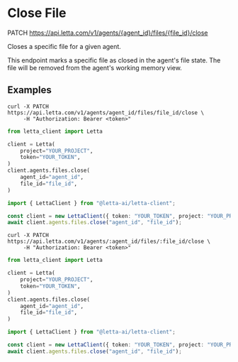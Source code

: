 # Close File

PATCH https://api.letta.com/v1/agents/{agent_id}/files/{file_id}/close

Closes a specific file for a given agent.

This endpoint marks a specific file as closed in the agent's file state.
The file will be removed from the agent's working memory view.

## Examples

```shell
curl -X PATCH https://api.letta.com/v1/agents/agent_id/files/file_id/close \
     -H "Authorization: Bearer <token>"
```

```python
from letta_client import Letta

client = Letta(
    project="YOUR_PROJECT",
    token="YOUR_TOKEN",
)
client.agents.files.close(
    agent_id="agent_id",
    file_id="file_id",
)

```

```typescript
import { LettaClient } from "@letta-ai/letta-client";

const client = new LettaClient({ token: "YOUR_TOKEN", project: "YOUR_PROJECT" });
await client.agents.files.close("agent_id", "file_id");

```

```shell
curl -X PATCH https://api.letta.com/v1/agents/:agent_id/files/:file_id/close \
     -H "Authorization: Bearer <token>"
```

```python
from letta_client import Letta

client = Letta(
    project="YOUR_PROJECT",
    token="YOUR_TOKEN",
)
client.agents.files.close(
    agent_id="agent_id",
    file_id="file_id",
)

```

```typescript
import { LettaClient } from "@letta-ai/letta-client";

const client = new LettaClient({ token: "YOUR_TOKEN", project: "YOUR_PROJECT" });
await client.agents.files.close("agent_id", "file_id");

```